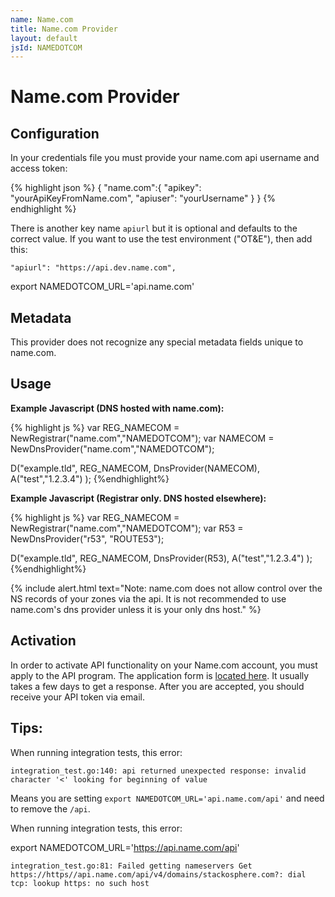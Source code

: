 ```yaml
---
name: Name.com
title: Name.com Provider
layout: default
jsId: NAMEDOTCOM
---
```


# Name.com Provider

## Configuration
In your credentials file you must provide your name.com api username and access token:

{% highlight json %}
{
  "name.com":{
    "apikey": "yourApiKeyFromName.com",
    "apiuser": "yourUsername"
  }
}
{% endhighlight %}

There is another key name `apiurl` but it is optional and defaults to the correct value. If you want to use the test environment ("OT&E"), then add this:

    "apiurl": "https://api.dev.name.com",

export NAMEDOTCOM_URL='api.name.com'


## Metadata
This provider does not recognize any special metadata fields unique to name.com.

## Usage
**Example Javascript (DNS hosted with name.com):**

{% highlight js %}
var REG_NAMECOM = NewRegistrar("name.com","NAMEDOTCOM");
var NAMECOM = NewDnsProvider("name.com","NAMEDOTCOM");

D("example.tld", REG_NAMECOM, DnsProvider(NAMECOM),
    A("test","1.2.3.4")
);
{%endhighlight%}


**Example Javascript (Registrar only. DNS hosted elsewhere):**

{% highlight js %}
var REG_NAMECOM = NewRegistrar("name.com","NAMEDOTCOM");
var R53 = NewDnsProvider("r53", "ROUTE53");

D("example.tld", REG_NAMECOM, DnsProvider(R53),
    A("test","1.2.3.4")
);
{%endhighlight%}

{% include alert.html text="Note: name.com does not allow control over the NS records of your zones via the api. It is not recommended to use name.com's dns provider unless it is your only dns host." %}

## Activation
In order to activate API functionality on your Name.com account, you must apply to the API program. The application form is [located here](https://www.name.com/reseller/apply). It usually takes a few days to get a response. After you are accepted, you should receive your API token via email.

## Tips:

When running integration tests, this error:

```
integration_test.go:140: api returned unexpected response: invalid character '<' looking for beginning of value
```

Means you are setting `export NAMEDOTCOM_URL='api.name.com/api'` and need to remove the `/api`.


When running integration tests, this error:

export NAMEDOTCOM_URL='https://api.name.com/api'
```
integration_test.go:81: Failed getting nameservers Get https://https//api.name.com/api/v4/domains/stackosphere.com?: dial tcp: lookup https: no such host
```

